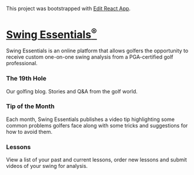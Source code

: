 This project was bootstrapped with [Edit React App](https://github.com/facebookincubator/create-react-app).

# [Swing Essentials<sup>®</sup>](https://www.swingessentials.com)
Swing Essentials is an online platform that allows golfers the opportunity to receive custom one-on-one swing analysis from a PGA-certified golf professional.

### The 19th Hole
Our golfing blog. Stories and Q&A from the golf world.

### Tip of the Month
Each month, Swing Essentials publishes a video tip highlighting some common problems golfers face along with some tricks and suggestions for how to avoid them.

### Lessons
View a list of your past and current lessons, order new lessons and submit videos of your swing for analysis.